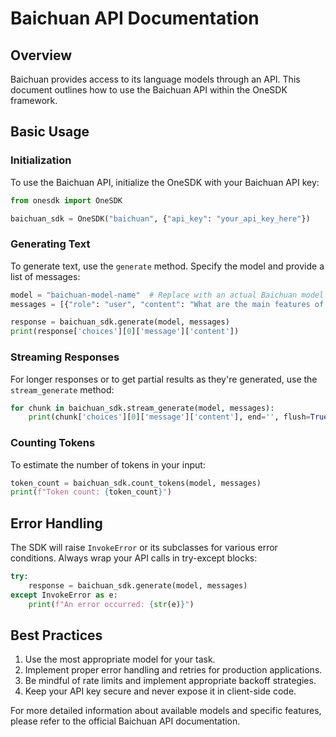 # Baichuan API Documentation

## Overview

Baichuan provides access to its language models through an API. This document outlines how to use the Baichuan API within the OneSDK framework.

## Basic Usage

### Initialization

To use the Baichuan API, initialize the OneSDK with your Baichuan API key:

```python
from onesdk import OneSDK

baichuan_sdk = OneSDK("baichuan", {"api_key": "your_api_key_here"})
```

### Generating Text

To generate text, use the `generate` method. Specify the model and provide a list of messages:

```python
model = "baichuan-model-name"  # Replace with an actual Baichuan model name
messages = [{"role": "user", "content": "What are the main features of quantum computing?"}]

response = baichuan_sdk.generate(model, messages)
print(response['choices'][0]['message']['content'])
```

### Streaming Responses

For longer responses or to get partial results as they're generated, use the `stream_generate` method:

```python
for chunk in baichuan_sdk.stream_generate(model, messages):
    print(chunk['choices'][0]['message']['content'], end='', flush=True)
```

### Counting Tokens

To estimate the number of tokens in your input:

```python
token_count = baichuan_sdk.count_tokens(model, messages)
print(f"Token count: {token_count}")
```

## Error Handling

The SDK will raise `InvokeError` or its subclasses for various error conditions. Always wrap your API calls in try-except blocks:

```python
try:
    response = baichuan_sdk.generate(model, messages)
except InvokeError as e:
    print(f"An error occurred: {str(e)}")
```

## Best Practices

1. Use the most appropriate model for your task.
2. Implement proper error handling and retries for production applications.
3. Be mindful of rate limits and implement appropriate backoff strategies.
4. Keep your API key secure and never expose it in client-side code.

For more detailed information about available models and specific features, please refer to the official Baichuan API documentation.
